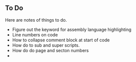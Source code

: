 ## To Do

Here are notes of things to do.

* Figure out the keyword for assembly language highlighting
* Line numbers on code
* How to collapse comment block at start of code
* How do to sub and super scripts.
* How do do page and secton numbers
* 